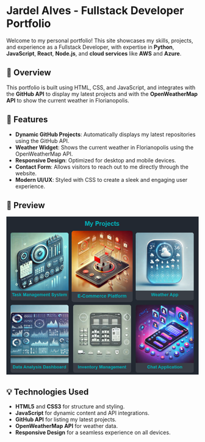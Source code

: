 # Jardel Alves - Fullstack Developer Portfolio

Welcome to my personal portfolio! This site showcases my skills, projects, and experience as a Fullstack Developer, with expertise in **Python**, **JavaScript**, **React**, **Node.js**, and **cloud services** like **AWS** and **Azure**.

## 🌟 Overview

This portfolio is built using HTML, CSS, and JavaScript, and integrates with the **GitHub API** to display my latest projects and with the **OpenWeatherMap API** to show the current weather in Florianopolis.

## 🚀 Features

- **Dynamic GitHub Projects**: Automatically displays my latest repositories using the GitHub API.
- **Weather Widget**: Shows the current weather in Florianopolis using the OpenWeatherMap API.
- **Responsive Design**: Optimized for desktop and mobile devices.
- **Contact Form**: Allows visitors to reach out to me directly through the website.
- **Modern UI/UX**: Styled with CSS to create a sleek and engaging user experience.

## 📸 Preview

![Portfolio Screenshot](./path-to-screenshot.png)

## 💡 Technologies Used

- **HTML5** and **CSS3** for structure and styling.
- **JavaScript** for dynamic content and API integrations.
- **GitHub API** for listing my latest projects.
- **OpenWeatherMap API** for weather data.
- **Responsive Design** for a seamless experience on all devices.


